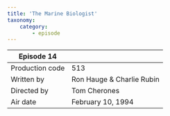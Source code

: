 ```yaml
---
title: 'The Marine Biologist'
taxonomy:
    category:
        - episode
---
```


| Episode 14 | |
|-----------------|--------------------------------|
| Production code | 513                            |
| Written by      | Ron Hauge & Charlie Rubin |
| Directed by     | Tom Cherones                   |
| Air date        | February 10, 1994                   |
